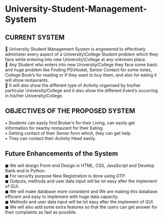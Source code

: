 # University-Student-Management-System

## CURRENT SYSTEM
:slot_machine: University Student Management System is engineered to effectively administer every
aspect of a University\College Student problem which they face while entering into new
University\College at any unknown place. \
:slot_machine: Any Student who enters into new University/College they face some basic and huge problem
like Finding PG\Hostel, Senior Contact for some notes, College Book’s for reading or if they
want to buy them, and also for eating it will show restaurants. \
:slot_machine: It will also show the different type of Activity organised by his/her particular
University/College and it also show the different Event’s occurring in his/her University/College.

## OBJECTIVES OF THE PROPOSED SYSTEM
• Students can easily find Broker’s for their Living, can easily get information for nearby
restaurant for their Eating. \
• Getting contact of their Senior form which, they can get help. \
• They can contact their Activity Head easily. 

## Future Enhancements of the System
◼ We will design Front-end Design in HTML, CSS, JavaScript and Develop Bank-end in Python. \
◼ For security purpose New Registration is done using OTP. \
◼ Outputs, methods and user data input will be lot easy after the implement of GUI. \
◼ We will make database more consistent and We are making this database efficient and easy to
implement with huge data capacity. \
◼ Methods and user data input will be lot easy after the implement of GUI. \
◼ We will also add some extra features so that the users can get answer for their complaints as fast as
possible.
